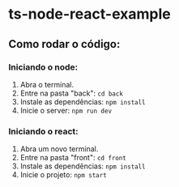 # ts-node-react-example

## Como rodar o código:

### Iniciando o node:
1) Abra o terminal.
2) Entre na pasta "back":  `cd back`
3) Instale as dependências:  `npm install`
4) Inicie o server: `npm run dev`

### Iniciando o react:
1) Abra um novo terminal.
2) Entre na pasta "front":  `cd front`
3) Instale as dependências:  `npm install`
4) Inicie o projeto:  `npm start`
